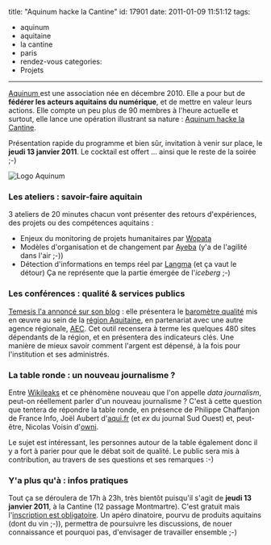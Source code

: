 title: "Aquinum hacke la Cantine"
id: 17901
date: 2011-01-09 11:51:12
tags: 
- aquinum
- aquitaine
- la cantine
- paris
- rendez-vous
categories: 
- Projets
---

[Aquinum ](http://aquinum.fr)est une association née en décembre 2010\. Elle a pour but de **fédérer les acteurs aquitains du numérique**, et de mettre en valeur leurs actions. Elle compte un peu plus de 90 membres à l'heure actuelle et surtout, elle lance une opération illustrant sa nature : [Aquinum hacke la Cantine](http://www.amiando.com/aqhackan.html).

Présentation rapide du programme et bien sûr, invitation à venir sur place, le **jeudi 13 janvier 2011**. Le cocktail est offert ... ainsi que le reste de la soirée ;-)

![](http://media.oncle-tom.net/images/2011/01/logo-aquinum-300x142.png "Logo Aquinum")

<!--more-->

### Les ateliers : savoir-faire aquitain

3 ateliers de 20 minutes chacun vont présenter des retours d'expériences, des projets ou des compétences aquitains :

*   Enjeux du monitoring de projets humanitaires par [Wopata](http://wopata.com/)
*   Modèles d'organisation et de changement par [Ayeba](http://ayeba.fr/) (y'a de l'agilité dans l'air ;-))
*   Détection d'informations en temps réel par [Langma](http://www.langma.info/) (et ça vaut le détour)
Ça ne représente que la partie émergée de l'_iceberg_ ;-)

### Les conférences : qualité &amp; services publics

[Temesis l'a annoncé sur son blog](http://blog.temesis.com/post/2011/01/07/Villes-Internet-et-La-cantine) : elle présentera le [baromètre qualité](http://qualite-web.aquitaine.fr/) mis en œuvre au sein de la [région Aquitaine](http://aquitaine.fr/), en partenariat avec une autre agence régionale, [AEC](http://aecom.org/).
Cet outil recensera à terme les quelques 480 sites dépendants de la région, et en présentera des indicateurs clés. Une manière de mieux savoir comment l'argent est dépensé, à la fois pour l'institution et ses administrés.

### La table ronde : un nouveau journalisme ?

Entre [Wikileaks](http://wikileaks.org) et ce phénomène nouveau que l'on appelle _data journalism_, peut-on réellement parler d'un nouveau journalisme ? C'est à cette question que tentera de répondre la table ronde, en présence de Philippe Chaffanjon de France Info, Joël Aubert d'[aqui.fr](http://aqui.fr/) (et _ex_ du journal Sud Ouest) et, peut-être, Nicolas Voisin d'[owni](http://owni.fr/).

Le sujet est intéressant, les personnes autour de la table également donc il y a fort à parier pour que le débat soit de qualité.
Le public sera mis à contribution, au travers de ses questions et ses remarques :-)

### Y'a plus qu'à : infos pratiques

Tout ça se déroulera de 17h à 23h, très bientôt puisqu'il s'agit de **jeudi 13 janvier 2011**, à la Cantine (12 passage Montmartre). C'est gratuit mais l'[inscription est obligatoire](http://www.amiando.com/aqhackan.html).
Un apéro dinatoire, pourvu de produits aquitains (dont du vin ;-)), permettra de poursuivre les discussions, de nouer connaissance et pourquoi pas, d'envisager de travailler ensemble ;-)